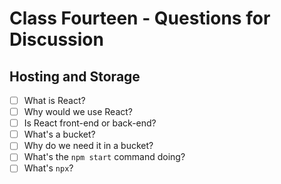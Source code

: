 # Class Fourteen - Questions for Discussion

## Hosting and Storage

- [ ] What is React?
- [ ] Why would we use React?
- [ ] Is React front-end or back-end?
- [ ] What's a bucket?
- [ ] Why do we need it in a bucket?
- [ ] What's the `npm start` command doing?
- [ ] What's `npx`?
